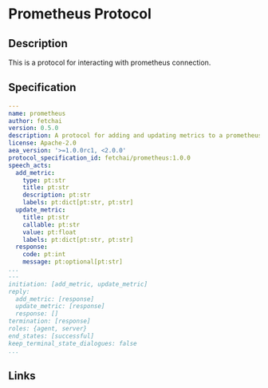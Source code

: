 # Prometheus Protocol

## Description

This is a protocol for interacting with prometheus connection.

## Specification

```yaml
---
name: prometheus
author: fetchai
version: 0.5.0
description: A protocol for adding and updating metrics to a prometheus server.
license: Apache-2.0
aea_version: '>=1.0.0rc1, <2.0.0'
protocol_specification_id: fetchai/prometheus:1.0.0
speech_acts:
  add_metric:
    type: pt:str
    title: pt:str
    description: pt:str
    labels: pt:dict[pt:str, pt:str]
  update_metric:
    title: pt:str
    callable: pt:str
    value: pt:float
    labels: pt:dict[pt:str, pt:str]
  response:
    code: pt:int
    message: pt:optional[pt:str]
...
---
initiation: [add_metric, update_metric]
reply:
  add_metric: [response]
  update_metric: [response]
  response: []
termination: [response]
roles: {agent, server}
end_states: [successful]
keep_terminal_state_dialogues: false
...
```

## Links
